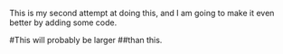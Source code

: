 This is my second attempt at doing this, and I am going to make it even better by adding some code.

#This will probably be larger
##than this.